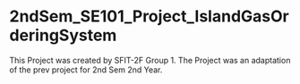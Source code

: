 # 2ndSem_SE101_Project_IslandGasOrderingSystem
This Project was created by SFIT-2F Group 1. The Project was an adaptation of the prev project for 2nd Sem 2nd Year.
